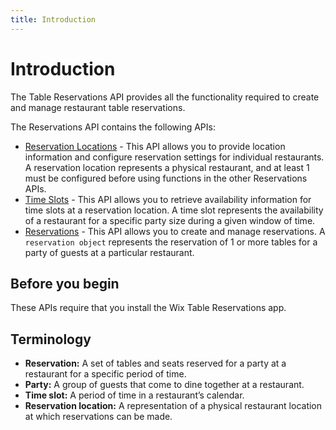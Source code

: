 ```yaml
---
title: Introduction
---
```


# Introduction

The Table Reservations API provides all the functionality required to create and manage restaurant table reservations. 

The Reservations API contains the following APIs:
* [Reservation Locations](https://www.wix.com/velo/reference/wix-table-reservations-v2/reservationlocations) - This API allows you to provide location information and configure reservation settings for individual restaurants. A reservation location represents a physical restaurant, and at least 1 must be configured before using functions in the other Reservations APIs.
* [Time Slots](https://www.wix.com/velo/reference/wix-table-reservations-v2/timeslots) - This API allows you to retrieve availability information for time slots at a reservation location. A time slot represents the availability of a restaurant for a specific party size during a given window of time. 
* [Reservations](https://www.wix.com/velo/reference/wix-table-reservations-v2/reservations) - This API allows you to create and manage reservations. A `reservation object` represents the reservation of 1 or more tables for a party of guests at a particular restaurant.
  
## Before you begin
These APIs require that you install the Wix Table Reservations app.
## Terminology
* **Reservation:** A set of tables and seats reserved for a party at a restaurant for a specific period of time.
* **Party:** A group of guests that come to dine together at a restaurant.
* **Time slot:** A period of time in a restaurant’s calendar.
* **Reservation location:** A representation of a physical restaurant location at which reservations can be made.
